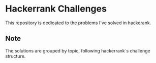 # Hackerrank Challenges

This repository is dedicated to the problems I've solved in hackerank.

## Note

The solutions are grouped by topic, following hackerrank`s challenge structure.
